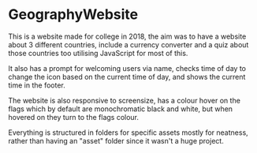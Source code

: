 # GeographyWebsite

This is a website made for college in 2018, the aim was to have a website about 3 different countries, include a currency converter and a quiz about those countries too utilising JavaScript for most of this.

It also has a prompt for welcoming users via name, checks time of day to change the icon based on the current time of day, and shows the current time in the footer. 

The website is also responsive to screensize, has a colour hover on the flags which by default are monochromatic black and white, but when hovered on they turn to the flags colour.

Everything is structured in folders for specific assets mostly for neatness, rather than having an "asset" folder since it wasn't a huge project.
